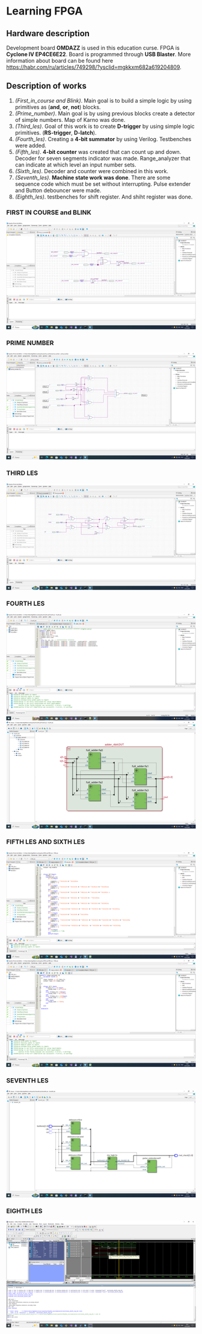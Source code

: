 # Learning FPGA 
## Hardware description
Development board __OMDAZZ__ is used in this education curse. FPGA is __Cyclone IV EP4CE6E22__. Board is programmed through __USB Blaster__. More information about board can be found 
here https://habr.com/ru/articles/749298/?ysclid=mgkkxm682a619204809.

## Description of works
1.  *(First_in_course and Blink)*. Main goal is to build a simple logic by using primitives as (__and__, __or__, __not__) blocks. 
2.  *(Prime_number)*. Main goal is by using previous blocks create a detector of simple numbers. Map of Karno was done. 
3.  *(Third_les)*. Goal of this work is to create __D-trigger__ by using simple logic primitives. (__RS-trigger__, __D-latch__).
4.  *(Fourth_les)*. Creating a __4-bit summator__ by using Verilog. Testbenches were added.
5.  *(Fifth_les)*. __4-bit counter__ was created that can count up and down. Decoder for seven segments indicator was made. Range_analyzer that can indicate at which level an input number sets.
6.  *(Sixth_les)*. Decoder and counter were combined in this work.
7.  *(Seventh_les)*. __Machine state work was done__. There are some sequence code which must be set without interrupting. Pulse extender and Button debouncer were made.
8.  *(Eighth_les)*. testbenches for shift register. And shiht register was done.

### FIRST IN COURSE and BLINK

![alt text](images/first_in_curse.png)
   

### PRIME NUMBER
![alt text](images/Prime_num_task.png)


### THIRD LES
![alt text](images/trigger.png)

### FOURTH LES
![alt text](images/adder_4bit.png)
![alt text](images/adder_4BitDia.png)

### FIFTH LES AND SIXTH LES
![alt text](images/decoder.png)
![alt text](images/range_analyzer.png)

### SEVENTH LES
![alt text](images/seventh_les.png)

### EIGHTH LES
![alt text](images/time_diag_8_2.png)
